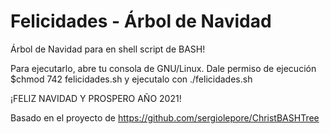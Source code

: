 # Felicidades - Árbol de Navidad

Árbol de Navidad para en shell script de BASH!

Para ejecutarlo, abre tu consola de GNU/Linux. Dale permiso de ejecución $chmod 742 felicidades.sh y ejecutalo con ./felicidades.sh

¡FELIZ NAVIDAD Y PROSPERO AÑO 2021!

Basado en el proyecto de https://github.com/sergiolepore/ChristBASHTree



